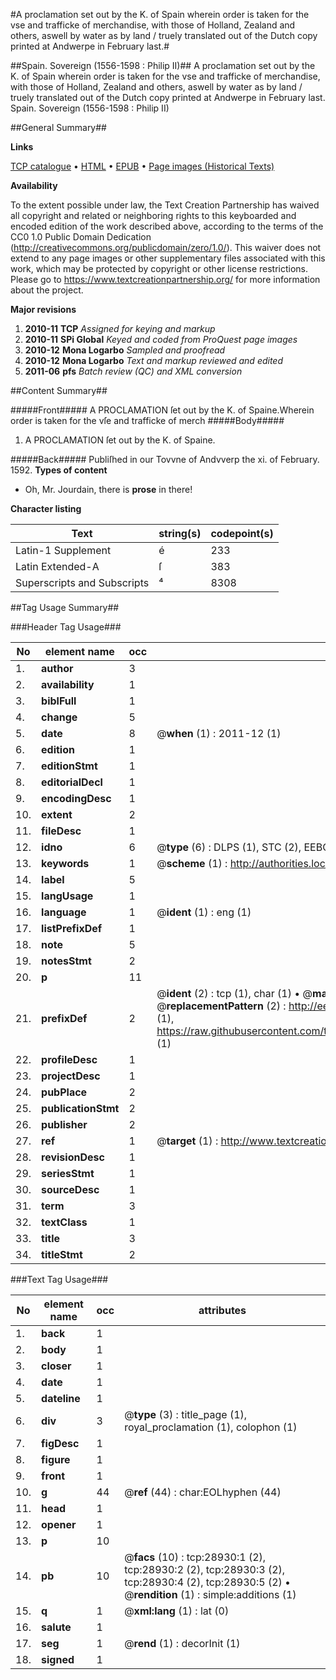 #A proclamation set out by the K. of Spain wherein order is taken for the vse and trafficke of merchandise, with those  of Holland, Zealand and others, aswell by water as by land / truely translated out of the Dutch copy printed at Andwerpe in February last.#

##Spain. Sovereign (1556-1598 : Philip II)##
A proclamation set out by the K. of Spain wherein order is taken for the vse and trafficke of merchandise, with those  of Holland, Zealand and others, aswell by water as by land / truely translated out of the Dutch copy printed at Andwerpe in February last.
Spain. Sovereign (1556-1598 : Philip II)

##General Summary##

**Links**

[TCP catalogue](http://www.ota.ox.ac.uk/tcp/)  • 
[HTML](http://tei.it.ox.ac.uk/tcp/Texts-HTML/free/A08/A08105.html)  • 
[EPUB](http://tei.it.ox.ac.uk/tcp/Texts-EPUB/free/A08/A08105.epub) • 
[Page images (Historical Texts)](https://historicaltexts.jisc.ac.uk/eebo-33151106e)

**Availability**

To the extent possible under law, the Text Creation Partnership has waived all copyright and related or neighboring rights to this keyboarded and encoded edition of the work described above, according to the terms of the CC0 1.0 Public Domain Dedication (http://creativecommons.org/publicdomain/zero/1.0/). This waiver does not extend to any page images or other supplementary files associated with this work, which may be protected by copyright or other license restrictions. Please go to https://www.textcreationpartnership.org/ for more information about the project.

**Major revisions**

1. __2010-11__ __TCP__ *Assigned for keying and markup*
1. __2010-11__ __SPi Global__ *Keyed and coded from ProQuest page images*
1. __2010-12__ __Mona Logarbo__ *Sampled and proofread*
1. __2010-12__ __Mona Logarbo__ *Text and markup reviewed and edited*
1. __2011-06__ __pfs__ *Batch review (QC) and XML conversion*

##Content Summary##

#####Front#####
A PROCLAMATION ſet out by the K. of Spaine.Wherein order is taken for the vſe and trafficke of merch
#####Body#####

1. A PROCLAMATION ſet out by the K. of Spaine.

#####Back#####
Publiſhed in our Tovvne of Andvverp the xi. of February. 1592.
**Types of content**

  * Oh, Mr. Jourdain, there is **prose** in there!

**Character listing**


|Text|string(s)|codepoint(s)|
|---|---|---|
|Latin-1 Supplement|é|233|
|Latin Extended-A|ſ|383|
|Superscripts             and Subscripts|⁴|8308|

##Tag Usage Summary##

###Header Tag Usage###

|No|element name|occ|attributes|
|---|---|---|---|
|1.|__author__|3||
|2.|__availability__|1||
|3.|__biblFull__|1||
|4.|__change__|5||
|5.|__date__|8| @__when__ (1) : 2011-12 (1)|
|6.|__edition__|1||
|7.|__editionStmt__|1||
|8.|__editorialDecl__|1||
|9.|__encodingDesc__|1||
|10.|__extent__|2||
|11.|__fileDesc__|1||
|12.|__idno__|6| @__type__ (6) : DLPS (1), STC (2), EEBO-CITATION (1), OCLC (1), VID (1)|
|13.|__keywords__|1| @__scheme__ (1) : http://authorities.loc.gov/ (1)|
|14.|__label__|5||
|15.|__langUsage__|1||
|16.|__language__|1| @__ident__ (1) : eng (1)|
|17.|__listPrefixDef__|1||
|18.|__note__|5||
|19.|__notesStmt__|2||
|20.|__p__|11||
|21.|__prefixDef__|2| @__ident__ (2) : tcp (1), char (1)  •  @__matchPattern__ (2) : ([0-9\-]+):([0-9IVX]+) (1), (.+) (1)  •  @__replacementPattern__ (2) : http://eebo.chadwyck.com/downloadtiff?vid=$1&page=$2 (1), https://raw.githubusercontent.com/textcreationpartnership/Texts/master/tcpchars.xml#$1 (1)|
|22.|__profileDesc__|1||
|23.|__projectDesc__|1||
|24.|__pubPlace__|2||
|25.|__publicationStmt__|2||
|26.|__publisher__|2||
|27.|__ref__|1| @__target__ (1) : http://www.textcreationpartnership.org/docs/. (1)|
|28.|__revisionDesc__|1||
|29.|__seriesStmt__|1||
|30.|__sourceDesc__|1||
|31.|__term__|3||
|32.|__textClass__|1||
|33.|__title__|3||
|34.|__titleStmt__|2||


###Text Tag Usage###

|No|element name|occ|attributes|
|---|---|---|---|
|1.|__back__|1||
|2.|__body__|1||
|3.|__closer__|1||
|4.|__date__|1||
|5.|__dateline__|1||
|6.|__div__|3| @__type__ (3) : title_page (1), royal_proclamation (1), colophon (1)|
|7.|__figDesc__|1||
|8.|__figure__|1||
|9.|__front__|1||
|10.|__g__|44| @__ref__ (44) : char:EOLhyphen (44)|
|11.|__head__|1||
|12.|__opener__|1||
|13.|__p__|10||
|14.|__pb__|10| @__facs__ (10) : tcp:28930:1 (2), tcp:28930:2 (2), tcp:28930:3 (2), tcp:28930:4 (2), tcp:28930:5 (2)  •  @__rendition__ (1) : simple:additions (1)|
|15.|__q__|1| @__xml:lang__ (1) : lat (0)|
|16.|__salute__|1||
|17.|__seg__|1| @__rend__ (1) : decorInit (1)|
|18.|__signed__|1||
